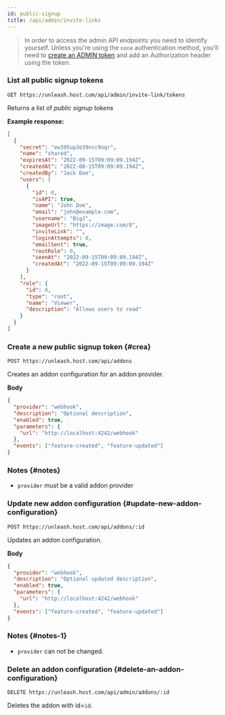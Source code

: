 ```yaml
---
id: public-signup
title: /api/admin/invite-links
---
```


> In order to access the admin API endpoints you need to identify yourself. Unless you're using the `none` authentication method, you'll need to [create an ADMIN token](/user_guide/api-token) and add an Authorization header using the token.

### List all public signup tokens

`GET https://unleash.host.com/api/admin/invite-link/tokens`

Returns a list of _public signup tokens_

**Example response:**

```json
[
  {
    "secret": "ew395up3o39ncc9oqr",
    "name": "shared",
    "expiresAt": "2022-09-15T09:09:09.194Z",
    "createdAt": "2022-08-15T09:09:09.194Z",
    "createdBy": "Jack Doe",
    "users": [
      {
        "id": 0,
        "isAPI": true,
        "name": "John Doe",
        "email": "john@example.com",
        "username": "BigJ",
        "imageUrl": "https://image.com/0",
        "inviteLink": "",
        "loginAttempts": 0,
        "emailSent": true,
        "rootRole": 0,
        "seenAt": "2022-09-15T09:09:09.194Z",
        "createdAt": "2022-09-15T09:09:09.194Z"
      }
    ],
    "role": {
      "id": 0,
      "type": "root",
      "name": "Viewer",
      "description": "Allows users to read"
    }
  }
]
```

### Create a new public signup token {#crea}

`POST https://unleash.host.com/api/addons`

Creates an addon configuration for an addon provider.

**Body**

```json
{
  "provider": "webhook",
  "description": "Optional description",
  "enabled": true,
  "parameters": {
    "url": "http://localhost:4242/webhook"
  },
  "events": ["feature-created", "feature-updated"]
}
```

### Notes {#notes}

- `provider` must be a valid addon provider

### Update new addon configuration {#update-new-addon-configuration}

`POST https://unleash.host.com/api/addons/:id`

Updates an addon configuration.

**Body**

```json
{
  "provider": "webhook",
  "description": "Optional updated description",
  "enabled": true,
  "parameters": {
    "url": "http://localhost:4242/webhook"
  },
  "events": ["feature-created", "feature-updated"]
}
```

### Notes {#notes-1}

- `provider` can not be changed.

### Delete an addon configuration {#delete-an-addon-configuration}

`DELETE https://unleash.host.com/api/admin/addons/:id`

Deletes the addon with id=`id`.
